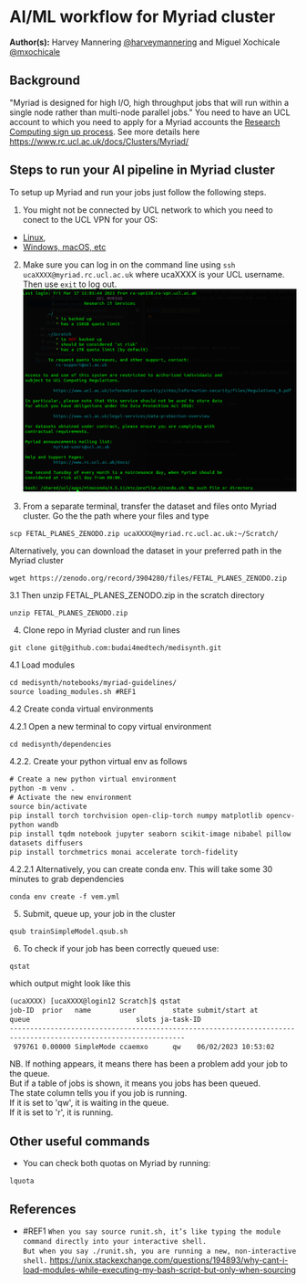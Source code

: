 # AI/ML workflow for Myriad cluster
**Author(s):** Harvey Mannering [@harveymannering](https://github.com/harveymannering) and Miguel Xochicale [@mxochicale](https://github.com/mxochicale)

## Background
"Myriad is designed for high I/O, high throughput jobs that will run within a single node rather than multi-node parallel jobs."
You need to have an UCL account to which you need to apply for a Myriad accounts the [Research Computing sign up process](https://www.rc.ucl.ac.uk/docs/Account_Services/).
See more details here https://www.rc.ucl.ac.uk/docs/Clusters/Myriad/

## Steps to run your AI pipeline in Myriad cluster
To setup up Myriad and run your jobs just follow the following steps.   

1. You might not be connected by UCL network to which you need to conect to the UCL VPN for your OS:
  * [Linux](https://www.ucl.ac.uk/isd/how-to/connecting-to-ucl-vpn-linux),
  * [Windows, macOS, etc](https://www.ucl.ac.uk/isd/services/get-connected/ucl-virtual-private-network-vpn)

2. Make sure you can log in on the command line using `ssh ucaXXXX@myriad.rc.ucl.ac.uk` where ucaXXXX is your UCL username. Then use `exit` to log out.
![fig](fig1.png)

3. From a separate terminal, transfer the dataset and files onto Myriad cluster. Go the the path where your files and type
```
scp FETAL_PLANES_ZENODO.zip ucaXXXX@myriad.rc.ucl.ac.uk:~/Scratch/
```
Alternatively, you can download the dataset in your preferred path in the Myriad cluster
```
wget https://zenodo.org/record/3904280/files/FETAL_PLANES_ZENODO.zip 
```

3.1 Then unzip FETAL_PLANES_ZENODO.zip in the scratch directory
```
unzip FETAL_PLANES_ZENODO.zip
```

4. Clone repo in Myriad cluster and run lines
```
git clone git@github.com:budai4medtech/medisynth.git
```

4.1 Load modules 
```
cd medisynth/notebooks/myriad-guidelines/
source loading_modules.sh #REF1  
```
4.2 Create conda virtual environments
 
4.2.1 Open a new terminal to copy virtual environment
```
cd medisynth/dependencies
```

4.2.2. Create your python virtual env as follows
```
# Create a new python virtual environment
python -m venv .
# Activate the new environment
source bin/activate
pip install torch torchvision open-clip-torch numpy matplotlib opencv-python wandb
pip install tqdm notebook jupyter seaborn scikit-image nibabel pillow datasets diffusers
pip install torchmetrics monai accelerate torch-fidelity
```

4.2.2.1 Alternatively, you can create conda env. This will take some 30 minutes to grab dependencies 
```
conda env create -f vem.yml
```

5. Submit, queue up, your job in the cluster
```
qsub trainSimpleModel.qsub.sh 
```

6. To check if your job has been correctly queued use:
```
qstat
```
which output might look like this
```
(ucaXXXX) [ucaXXXX@login12 Scratch]$ qstat
job-ID  prior   name       user         state submit/start at     queue                          slots ja-task-ID 
-----------------------------------------------------------------------------------------------------------------
 979761 0.00000 SimpleMode ccaemxo      qw    06/02/2023 10:53:02   
```

NB. If nothing appears, it means there has been a problem add your job to the queue.  
But  if a table of jobs is shown, it means you jobs has been queued.  
The state column tells you if you job is running.  
If it is set to 'qw', it is waiting in the queue.  
If it is set to 'r', it is running.

## Other useful commands 
* You can check both quotas on Myriad by running:
```
lquota
```


## References
* #REF1 `When you say source runit.sh, it’s like typing the module command directly into your interactive shell.`  
        `But when you say ./runit.sh, you are running a new, non-interactive shell.`
        https://unix.stackexchange.com/questions/194893/why-cant-i-load-modules-while-executing-my-bash-script-but-only-when-sourcing
